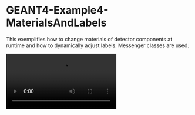 # GEANT4-Example4-MaterialsAndLabels
This exemplifies how to change materials of detector components at runtime and how to dynamically adjust labels. Messenger classes are used.

![](test1.mp4)
